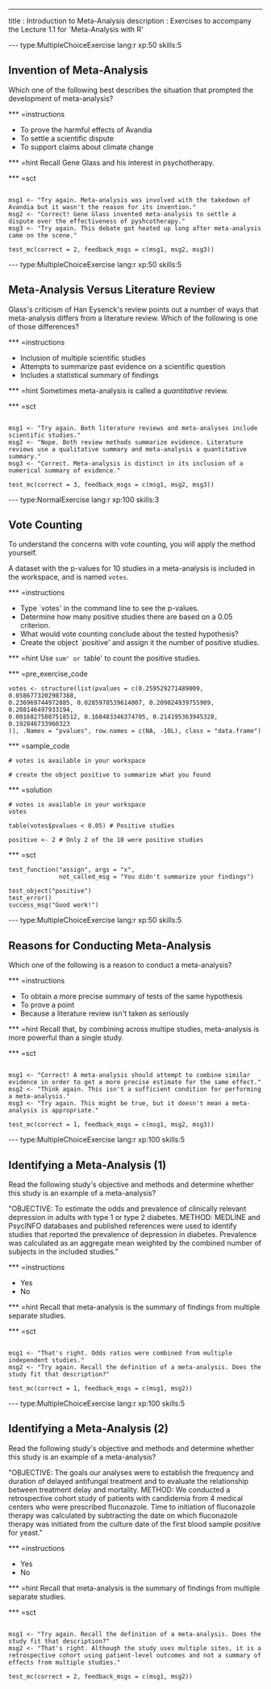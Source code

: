 ---
title       : Introduction to Meta-Analysis
description : Exercises to accompany the Lecture 1.1 for `Meta-Analysis with R'

--- type:MultipleChoiceExercise lang:r xp:50 skills:5
## Invention of Meta-Analysis

Which one of the following best describes the situation that prompted the development of meta-analysis? 

*** =instructions
- To prove the harmful effects of Avandia
- To settle a scientific dispute
- To support claims about climate change

*** =hint
Recall Gene Glass and his interest in psychotherapy.

*** =sct
```{r}

msg1 <- "Try again. Meta-analysis was involved with the takedown of Avandia but it wasn't the reason for its invention."
msg2 <- "Correct! Gene Glass invented meta-analysis to settle a dispute over the effectiveness of pyshcotherapy."
msg3 <- "Try again. This debate got heated up long after meta-analysis came on the scene."

test_mc(correct = 2, feedback_msgs = c(msg1, msg2, msg3)) 
```


--- type:MultipleChoiceExercise lang:r xp:50 skills:5
## Meta-Analysis Versus Literature Review

Glass's criticism of Han Eysenck's review points out a number of ways that meta-analysis differs from a literature review. Which of the following is one of those differences?


*** =instructions
- Inclusion of multiple scientific studies
- Attempts to summarize past evidence on a scientific question
- Includes a statistical summary of findings

*** =hint
Sometimes meta-analysis is called a _quantitative_ review.

*** =sct
```{r}

msg1 <- "Try again. Both literature reviews and meta-analyses include scientific studies."
msg2 <- "Nope. Both review methods summarize evidence. Literature reviews use a qualitative summary and meta-analysis a quantitative summary."
msg3 <- "Correct. Meta-analysis is distinct in its inclusion of a numerical summary of evidence."

test_mc(correct = 3, feedback_msgs = c(msg1, msg2, msg3)) 
```


--- type:NormalExercise lang:r xp:100 skills:3
## Vote Counting

To understand the concerns with vote counting, you will apply the method yourself. 

A dataset with the p-values for 10 studies in a meta-analysis is included in the workspace, and is named `votes`.

*** =instructions
- Type `votes' in the command line to see the p-values.
- Determine how many positive studies there are based on a 0.05 criterion.
- What would vote counting conclude about the tested hypothesis?
- Create the object `positive' and assign it the number of positive studies.

*** =hint
Use `sum' or `table' to count the positive studies.

*** =pre_exercise_code
```{r}
votes <- structure(list(pvalues = c(0.259529271489009, 0.0586773202987388, 
0.236969744972885, 0.0285978539614007, 0.209024939755909, 0.208146497933194, 
0.00168275807518512, 0.168483346374705, 0.214195363945328, 0.192846733960323
)), .Names = "pvalues", row.names = c(NA, -10L), class = "data.frame")
```

*** =sample_code
```{r}
# votes is available in your workspace

# create the object positive to summarize what you found
```

*** =solution
```{r}
# votes is available in your workspace
votes

table(votes$pvalues < 0.05) # Positive studies

positive <- 2 # Only 2 of the 10 were positive studies
```

*** =sct
```{r}
test_function("assign", args = "x",
              not_called_msg = "You didn't summarize your findings")

test_object("positive")
test_error()
success_msg("Good work!")
```
--- type:MultipleChoiceExercise lang:r xp:50 skills:5
## Reasons for Conducting Meta-Analysis

Which one of the following is a reason to conduct a meta-analysis?

*** =instructions

- To obtain a more precise summary of tests of the same hypothesis
- To prove a point
- Because a literature review isn't taken as seriously

*** =hint
Recall that, by combining across multipe studies, meta-analysis is more powerful than a single study.

*** =sct
```{r}

msg1 <- "Correct! A meta-analysis should attempt to combine similar evidence in order to get a more precise estimate for the same effect."
msg2 <- "Think again. This isn't a sufficient condition for performing a meta-analysis."
msg3 <- "Try again. This might be true, but it doesn't mean a meta-analysis is appropriate."

test_mc(correct = 1, feedback_msgs = c(msg1, msg2, msg3)) 
```


--- type:MultipleChoiceExercise lang:r xp:100 skills:5
## Identifying a Meta-Analysis (1)

Read the following study's objective and methods and determine whether this study is an example of a meta-analysis?

"OBJECTIVE: To estimate the odds and prevalence of clinically relevant depression in adults with type 1 or type 2 diabetes. METHOD: MEDLINE and PsycINFO databases and published references were used to identify studies that reported the prevalence of depression in diabetes. Prevalence was calculated as an aggregate mean weighted by the combined number of subjects in the included studies."


*** =instructions
- Yes
- No


*** =hint
Recall that meta-analysis is the summary of findings from multiple separate studies.

*** =sct
```{r}

msg1 <- "That's right. Odds ratios were combined from multiple independent studies."
msg2 <- "Try again. Recall the definition of a meta-analysis. Does the study fit that description?"

test_mc(correct = 1, feedback_msgs = c(msg1, msg2)) 
```

--- type:MultipleChoiceExercise lang:r xp:100 skills:5
## Identifying a Meta-Analysis (2)

Read the following study's objective and methods and determine whether this study is an example of a meta-analysis?

"OBJECTIVE: The goals our analyses were to establish the frequency and duration of delayed antifungal treatment and to evaluate the relationship between treatment delay and mortality. METHOD: We conducted a retrospective cohort study of patients with candidemia from 4 medical centers who were prescribed fluconazole. Time to initiation of fluconazole therapy was calculated by subtracting the date on which fluconazole therapy was initiated from the culture date of the first blood sample positive for yeast."


*** =instructions
- Yes
- No

*** =hint
Recall that meta-analysis is the summary of findings from multiple separate studies.

*** =sct
```{r}

msg1 <- "Try again. Recall the definition of a meta-analysis. Does the study fit that description?"
msg2 <- "That's right. Although the study uses multiple sites, it is a retrospective cohort using patient-level outcomes and not a summary of effects from multiple studies."

test_mc(correct = 2, feedback_msgs = c(msg1, msg2)) 
```

